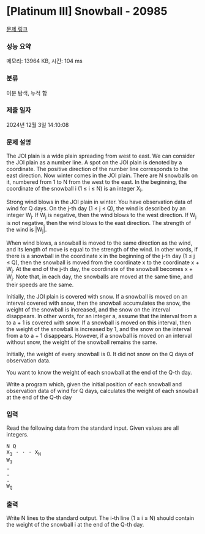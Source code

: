 # [Platinum III] Snowball - 20985 

[문제 링크](https://www.acmicpc.net/problem/20985) 

### 성능 요약

메모리: 13964 KB, 시간: 104 ms

### 분류

이분 탐색, 누적 합

### 제출 일자

2024년 12월 3일 14:10:08

### 문제 설명

<p>The JOI plain is a wide plain spreading from west to east. We can consider the JOI plain as a number line. A spot on the JOI plain is denoted by a coordinate. The positive direction of the number line corresponds to the east direction. Now winter comes in the JOI plain. There are N snowballs on it, numbered from 1 to N from the west to the east. In the beginning, the coordinate of the snowball i (1 ≤ i ≤ N) is an integer X<sub>i</sub>.</p>

<p>Strong wind blows in the JOI plain in winter. You have observation data of wind for Q days. On the j-th day (1 ≤ j ≤ Q), the wind is described by an integer W<sub>j</sub>. If W<sub>j</sub> is negative, then the wind blows to the west direction. If W<sub>j</sub> is not negative, then the wind blows to the east direction. The strength of the wind is |W<sub>j</sub>|.</p>

<p>When wind blows, a snowball is moved to the same direction as the wind, and its length of move is equal to the strength of the wind. In other words, if there is a snowball in the coordinate x in the beginning of the j-th day (1 ≤ j ≤ Q), then the snowball is moved from the coordinate x to the coordinate x + W<sub>j</sub>. At the end of the j-th day, the coordinate of the snowball becomes x + W<sub>j</sub>. Note that, in each day, the snowballs are moved at the same time, and their speeds are the same.</p>

<p>Initially, the JOI plain is covered with snow. If a snowball is moved on an interval covered with snow, then the snowball accumulates the snow, the weight of the snowball is increased, and the snow on the interval disappears. In other words, for an integer a, assume that the interval from a to a + 1 is covered with snow. If a snowball is moved on this interval, then the weight of the snowball is increased by 1, and the snow on the interval from a to a + 1 disappears. However, if a snowball is moved on an interval without snow, the weight of the snowball remains the same.</p>

<p>Initially, the weight of every snowball is 0. It did not snow on the Q days of observation data.</p>

<p>You want to know the weight of each snowball at the end of the Q-th day.</p>

<p>Write a program which, given the initial position of each snowball and observation data of wind for Q days, calculates the weight of each snowball at the end of the Q-th day</p>

### 입력 

 <p>Read the following data from the standard input. Given values are all integers.</p>

<pre>N Q
X<sub>1</sub> · · · X<sub>N</sub>
W<sub>1</sub>
.
.
.
W<sub>Q</sub></pre>

### 출력 

 <p>Write N lines to the standard output. The i-th line (1 ≤ i ≤ N) should contain the weight of the snowball i at the end of the Q-th day.</p>

